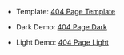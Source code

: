 
 - Template: [404 Page Template](https://www.uplabs.com/posts/404-error-bc25e007-d4a4-4d77-b43e-4e92d8ae144a)

- Dark Demo: [404 Page Dark](https://error-pages.github.io/chick-404-error-page/404-dark-theme.html)

- Light Demo: [404 Page Light](https://error-pages.github.io/chick-404-error-page/404-light-theme.html)
